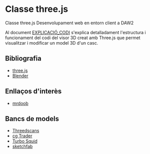 # Classe three.js
Classe three.js Desenvolupament web en entorn client a DAW2

Al document [EXPLICACIÓ_CODI](EXPLICACIÓ_CODI.md) s'explica detalladament l'estructura i funcionament del codi del visor 3D creat amb Three.js que permet visualitzar i modificar un model 3D d'un casc.


## Bibliografia
- [three.js](https://threejs.org/)
- [Blender](https://www.blender.org/)





## Enllaços d'interès
- [mrdoob](https://github.com/mrdoob)



## Bancs de models
- [Threedscans](https://threedscans.com/)
- [cg Trader](https://www.cgtrader.com/)
- [Turbo Squid](https://www.turbosquid.com/)
- [sketchfab](https://sketchfab.com/)








<!--
https://threedscans.com/uncategorized/relief-with-bulls-legs/

https://threedscans.com/uncategorized/molding-of-the-central-part-of-east-lintel-of-prasat-krahom-depicting-vishnu-narasimha/

https://threedscans.com/uncategorized/column-04/

https://threedscans.com/lincoln/reconstructed/

https://threedscans.com/vienna/eisbaer_und_seehund/
-->